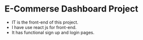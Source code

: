 # E-Commerse Dashboard Project
- IT is the front-end of this project. 
- I have use react js for front-end.
- It has functional sign up and login pages.
